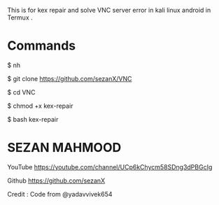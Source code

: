 This is for kex repair and solve VNC server error in kali linux android in Termux . 

# Commands
$ nh

$ git clone https://github.com/sezanX/VNC

$ cd VNC

$ chmod +x kex-repair

$ bash kex-repair 




# SEZAN MAHMOOD 
YouTube https://youtube.com/channel/UCp6kChycm58SDng3dPBGcIg 

Github https://github.com/sezanX




Credit :
Code from @yadavvivek654
